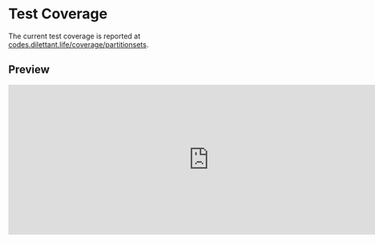 # Test Coverage

The current test coverage is reported at <a href="https://codes.dilettant.life/coverage/partitionsets/" target="coverage">codes.dilettant.life/coverage/partitionsets</a>.

## Preview

<iframe width="800px" height="300px" style="border: 0px;" src="https://codes.dilettant.life/coverage/partitionsets/"></iframe>

